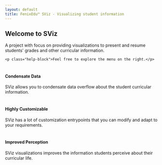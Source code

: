 ```yaml
---
layout: default
title: FenixEdu™ SViz - Visualizing student information
---
```


<div class="jumbotron">
	<h2>Welcome to SViz</h2>
	<p>A project with focus on providing visualizations to present and resume students' grades and other curricular information.</p>

	<p class="help-block">Feel free to explore the menu on the right.</p>
</div>

<div class="row">
	<div class="col-lg-4">
		<div class="well">
			<h1 class="text-center"><i class="glyphicon glyphicon-filter"></i></h1>
			<h4 class="text-center">Condensate Data</h4>
			<p class="text-center">SViz allows you to condensate data overflow about the student curricular information.</p>
		</div>
	</div>
	<div class="col-lg-4">
		<div class="well">
			<h1 class="text-center"><i class="glyphicon glyphicon-wrench"></i></h1>
			<h4 class="text-center">Highly Customizable</h4>
			<p class="text-center">SViz has a lot of customization entrypoints that you can modify and adapt to your requirements.</p>
		</div>
	</div>
	<div class="col-lg-4">
		<div class="well">
			<h1 class="text-center"><i class="glyphicon glyphicon-eye-open"></i></h1>
			<h4 class="text-center">Improved Perception</h4>
			<p class="text-center">SViz visualizations improves the information students perceive about their curricular life.</p>
		</div>
	</div>
</div>